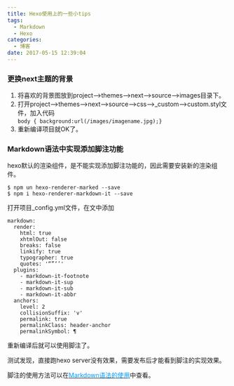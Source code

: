 ```yaml
---
title: Hexo使用上的一些小tips
tags:
  - Markdown
  - Hexo
categories:
  - 博客
date: 2017-05-15 12:39:04
---
```


### 更换next主题的背景
1. 将喜欢的背景图放到project-->themes-->next-->source-->images目录下。
2. 打开project-->themes-->next-->source-->css-->_custom-->custom.styl文件，加入代码<br>
`body { background:url(/images/imagename.jpg);}`
3. 重新编译项目就OK了。

<!-- more -->

### Markdown语法中实现添加脚注功能
hexo默认的渲染组件，是不能实现添加脚注功能的，因此需要安装新的渲染组件。
```
$ npm un hexo-renderer-marked --save
$ npm i hexo-renderer-markdown-it --save
```

打开项目_config.yml文件，在文中添加
```
markdown:
  render:
    html: true
    xhtmlOut: false
    breaks: false
    linkify: true
    typographer: true
    quotes: '“”‘’'
  plugins:
    - markdown-it-footnote
    - markdown-it-sup
    - markdown-it-sub
    - markdown-it-abbr
  anchors:
    level: 2
    collisionSuffix: 'v'
    permalink: true
    permalinkClass: header-anchor
    permalinkSymbol: ¶
```
重新编译后就可以使用脚注了。

测试发现，直接跑hexo server没有效果，需要发布后才能看到脚注的实现效果。

脚注的使用方法可以在[<font color=#0099ff>Markdown语法的使用</font>](http://www.lieeber.com/2017/01/22/markdown%E8%AF%AD%E6%B3%95%E7%9A%84%E4%BD%BF%E7%94%A8/ "Markdown语法的使用")中查看。
